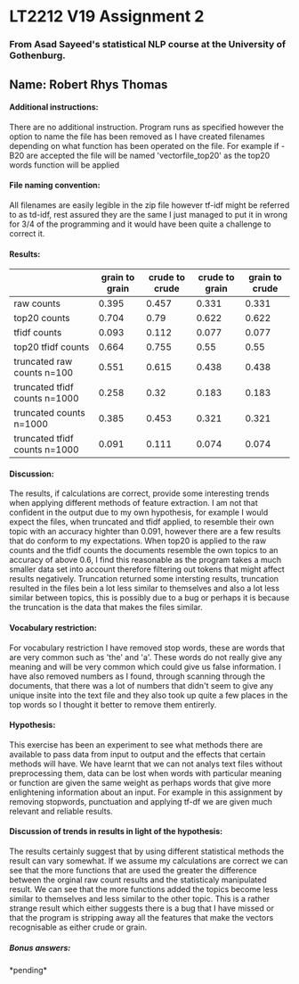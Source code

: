 #

<h1>LT2212 V19 Assignment 2</h1>
<h3>From Asad Sayeed's statistical NLP course at the University of Gothenburg.</h3>

<h2>Name: Robert Rhys Thomas</h2> 

<h4>Additional instructions:</h4>
<p>There are no additional instruction. Program runs as specified however the option to name the file has been removed
as I have created filenames depending on what function has been operated on the file. For example if -B20 are accepted the file will be named 'vectorfile_top20' as the top20 words function will be applied</p>

<h4>File naming convention:</h4>
All filenames are easily legible in the zip file however tf-idf might be referred to as td-idf, rest assured they are the same I just managed to put it in wrong for 3/4 of the programming and it would have been quite a challenge to correct it.

<h4>Results:</h4>


|                               | grain to grain | crude to crude | crude to grain | grain to crude |
|-------------------------------|----------------|----------------|----------------|----------------|
| raw counts                    | 0.395          | 0.457          | 0.331          | 0.331          |
| top20 counts                  | 0.704          | 0.79           | 0.622          | 0.622          |
| tfidf counts                  | 0.093          | 0.112          | 0.077          | 0.077          |
| top20 tfidf counts            | 0.664          | 0.755          | 0.55           | 0.55           |
| truncated raw counts n=100    | 0.551          | 0.615          | 0.438          | 0.438          |
| truncated tfidf counts n=1000 | 0.258          | 0.32           | 0.183          | 0.183          |
| truncated counts n=1000       | 0.385          | 0.453          | 0.321          | 0.321          |
| truncated tfidf counts n=1000 | 0.091          | 0.111          | 0.074          | 0.074          |

<h4>Discussion:</h4>
<p>The results, if calculations are correct, provide some interesting trends when applying different methods of feature extraction. I am not that confident in the output due to my own hypothesis, for example I would expect the files, when truncated and tfidf applied, to resemble their own topic with an accuracy highter than 0.091, however there are a few results that do conform to my expectations. When top20 is applied to the raw counts and the tfidf counts the documents resemble the own topics to an accuracy of above 0.6, I find this reasonable as the program takes a much smaller data set into account therefore filtering out tokens that might affect results negatively. Truncation returned some intersting results, truncation resulted in the files bein a lot less similar to themselves and also a lot less similar between topics, this is possibly due to a bug or perhaps it is because the truncation is the data that makes the files similar. 
  
<h4>Vocabulary restriction:</h4>
<p>For vocabulary restriction I have removed stop words, these are words that are very common such as 'the' and 'a'. These words do not really give any meaning and will be very common which could give us false information. I have also removed numbers as I found, through scanning through the documents, that there was a lot of numbers that didn't seem to give any unique insite into the text file and they also took up quite a few places in the top words so I thought it better to remove them entirerly. </p>

<h4>Hypothesis:</h4>
<p>This exercise has been an experiment to see what methods there are available to pass data from input to output and the effects that certain methods will have. We have learnt that we can not analys text files without preprocessing them, data can be lost when words with particular meaning or function are given the same weight as perhaps words that give more enlightening information about an input. For example in this assignment by removing stopwords, punctuation and applying tf-df we are given much relevant and reliable results.</p>

<h4>Discussion of trends in results in light of the hypothesis:</h4>
<p>The results certainly suggest that by using different statistical methods the result can vary somewhat. If we assume my calculations are correct we can see that the more functions that are used the greater the difference between the orginal raw count results and the statisticaly manipulated result. We can see that the more functions added the topics become less similar to themselves and less similar to the other topic. This is a rather strange result which either suggests there is a bug that I have missed or that the program is stripping away all the features that make the vectors recognisable as either crude or grain. </p>

<h5>Bonus answers:</h5>
<p>*pending*<p>
